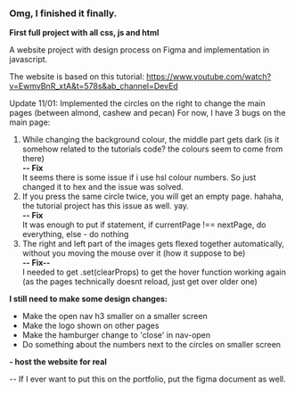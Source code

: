 ### Omg, I finished it finally. 
**First full project with all css, js and html** 

A website project with design process on Figma and implementation in javascript.

The website is based on this tutorial:
https://www.youtube.com/watch?v=EwmvBnR_xtA&t=578s&ab_channel=DevEd


Update 11/01: 
Implemented the circles on the right to change the main pages (between almond, cashew and pecan)
For now, I have 3 bugs on the main page: 
1. While changing the background colour, the middle part gets dark (is it somehow related to the tutorials code? the colours seem to come from there)  
**-- Fix**  
It seems there is some issue if i use hsl colour numbers. So just changed it to hex and the issue was solved.  
2. If you press the same circle twice, you will get an empty page. hahaha, the tutorial project has this issue as well. yay.  
**-- Fix**   
It was enough to put if statement, if currentPage !== nextPage, do everything, else - do nothing 
3. The right and left part of the images gets flexed together automatically, without you moving the mouse over it (how it suppose to be)  
**-- Fix--**   
I needed to get .set(clearProps) to get the hover function working again (as the pages technically doesnt reload, just get over older one)

**I still need to make some design changes:**
- Make the open nav h3 smaller on a smaller screen
- Make the logo shown on other pages
- Make the hamburger change to 'close' in nav-open
- Do something about the numbers next to the circles on smaller screen

**- host the website for real** 

-- If I ever want to put this on the portfolio, put the figma document as well. 
